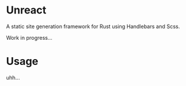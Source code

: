# Unreact

A static site generation framework for Rust using Handlebars and Scss.

Work in progress...

# Usage

uhh...
